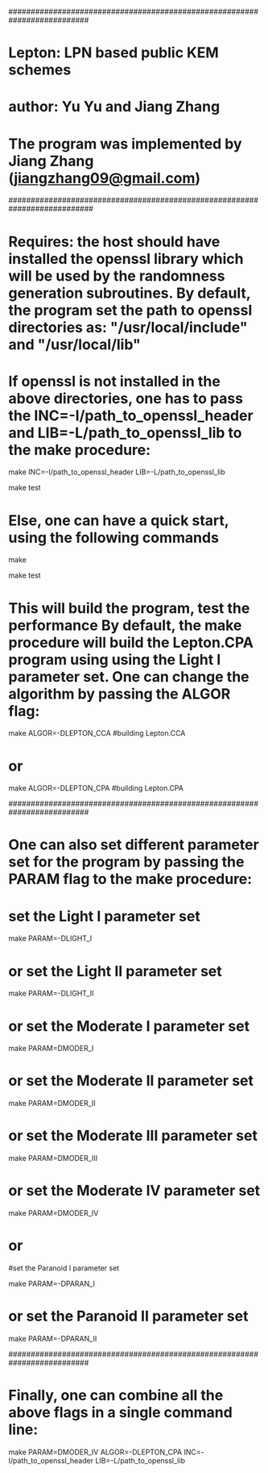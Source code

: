 ##########################################################################

# Lepton: LPN based public KEM schemes
# author: Yu Yu and Jiang Zhang
# The program was implemented by Jiang Zhang (jiangzhang09@gmail.com)

###########################################################################

# Requires: the host should have installed the openssl library which will be used by the randomness generation subroutines. By default, the program set the path to openssl directories as: "/usr/local/include" and "/usr/local/lib"


# If openssl is not installed in the above directories, one has to pass the INC=-I/path_to_openssl_header and LIB=-L/path_to_openssl_lib to the make procedure:

make INC=-I/path_to_openssl_header  LIB=-L/path_to_openssl_lib

make test

# Else, one can have a quick start, using the following commands 

make

make test

# This will build the program, test the performance By default, the make procedure will build the Lepton.CPA program using using the Light I parameter set. One can change the algorithm by passing the ALGOR flag:

make ALGOR=-DLEPTON_CCA   #building Lepton.CCA

# or

make ALGOR=-DLEPTON_CPA   #building Lepton.CPA

##########################################################################

# One can also set different parameter set for the program by passing the PARAM flag to the make procedure: 
# set the Light I parameter set

make PARAM=-DLIGHT_I

# or set the Light II parameter set

make PARAM=-DLIGHT_II

# or set the Moderate I parameter set

make PARAM=DMODER_I

# or set the Moderate II parameter set

make PARAM=DMODER_II

# or set the Moderate III parameter set

make PARAM=DMODER_III

# or set the Moderate IV  parameter set

make PARAM=DMODER_IV

# or 
#set the Paranoid I parameter set

make PARAM=-DPARAN_I

# or set the Paranoid II parameter set

make PARAM=-DPARAN_II

##########################################################################
# Finally, one can combine all the above flags in a single command line:

make PARAM=DMODER_IV  ALGOR=-DLEPTON_CPA INC=-I/path_to_openssl_header  LIB=-L/path_to_openssl_lib

